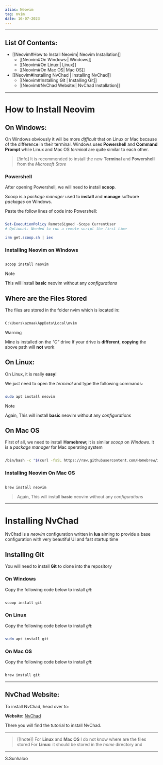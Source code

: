 ```yaml
---
alias: Neovim
tag: nvim
date: 16-07-2023
---
```


---

## List Of Contents: 

- [[Neovim#How to Install Neovim| Neovim Installation]]
	- [[Neovim#On Windows:| Windows]]
	- [[Neovim#On Linux:| Linux]]
	- [[Neovim#On Mac OS| Mac OS]]
- [[Neovim#Installing NvChad | Installing NvChad]]
	- [[Neovim#Installing Git | Installing Git]]
	- [[Neovim#NvChad Website:| NvChad Installation]]

---

# How to Install Neovim 

## On Windows:

On Windows obviously it will be more *difficult* that on Linux or Mac because of the difference in their terminal.
Windows uses **Powershell** and **Command Prompt** while Linux and Mac OS *terminal* are quite similar to each other.

>[!info]
>It is recommended to install the new **Terminal** and **Powershell** from the *Microsoft Store*

### Powershell

After opening Powershell, we will need to install **scoop**.

Scoop is a *package manager* used to **install** and **manage** software *packages* on Windows.

Paste the follow lines of code into Powershell:

```powershell

Set-ExecutionPolicy RemoteSigned -Scope CurrentUser
# Optional: Needed to run a remote script the first time

irm get.scoop.sh | iex

```

### Installing Neovim on Windows

```powershell

scoop install neovim

```

>[!note]
>This will install **basic** neovim without any *configurations*

## Where are the Files Stored

The files are stored in the folder nvim which is located in:

```powershell

C:\Users\azmaa\AppData\Local\nvim

```

>[!warning]
>Mine is installed on the *"C"* drive
>If your drive is **different**, **copying** the above path will **not** work

## On Linux:

On Linux, it is really **easy**!

We just need to open the *terminal* and type the following commands:

```bash

sudo apt install neovim

```

>[!note]
>Again,
>This will install **basic** neovim without any *configurations*

## On Mac OS

First of all, we need to install **Homebrew**; it is similar *scoop* on *Windows*. It is a *package manager* for Mac operating system

```bash

/bin/bash -c "$(curl -fsSL https://raw.githubusercontent.com/Homebrew/install/HEAD/install.sh)"

```

### Installing Neovim On Mac OS

```bash

brew install neovim

```

>Again,
>This will install **basic** neovim without any *configurations*

---

# Installing NvChad 

NvChad is a *neovim* configuration written in **lua** aiming to provide a base configuration with very beautiful UI and fast startup time

## Installing Git

You will need to install **Git** to clone into the repository

### On Windows

Copy the following code below to install *git*:

```powershell

scoop install git

```

### On Linux

Copy the following code below to install *git*:

```bash

sudo apt install git

```

### On Mac OS

Copy the following code below to install *git*:

```bash

brew install git

```

---

## NvChad Website:

To install NvChad, head over to:

**Website:** [NvChad](https://nvchad.com/docs/quickstart/install)

There you will find the tutorial to install NvChad.

----

>[[!note]]
>For **Linux** and **Mac OS**
>I do not know where are the files stored
>For **Linux**: it should be stored in the *home* directory and

---

S.Sunhaloo
